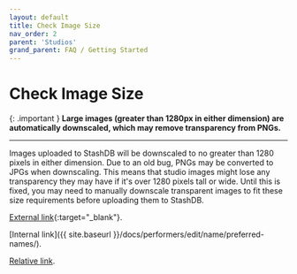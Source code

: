 ```yaml
---
layout: default
title: Check Image Size
nav_order: 2
parent: 'Studios'
grand_parent: FAQ / Getting Started
---
```


# Check Image Size

{: .important }
**Large images (greater than 1280px in either dimension) are automatically downscaled, which may remove transparency from PNGs.**

---

Images uploaded to StashDB will be downscaled to no greater than 1280 pixels in either dimension. Due to an old bug, PNGs may be converted to JPGs when downscaling. This means that studio images might lose any transparency they may have if it's over 1280 pixels tall or wide. Until this is fixed, you may need to manually downscale transparent images to fit these size requirements before uploading them to StashDB.

[External link](https://stashdb.org/performers/fbd10ce7-3209-4788-b84f-3a2ec1b19326){:target="_blank"}.

[Internal link]({{ site.baseurl }}/docs/performers/edit/name/preferred-names/).

[Relative link](../jav-names/).
